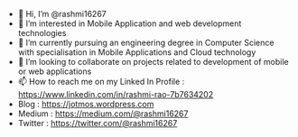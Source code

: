 - 👋 Hi, I’m @rashmi16267
- 👀 I’m interested in Mobile Application and web development technologies
- 🌱 I’m currently pursuing an engineering degree in Computer Science with specialisation in Mobile Applications and Cloud technology
- 💞️ I’m looking to collaborate on projects related to development of mobile or web applications
- 📫 How to reach me on my Linked In Profile : https://www.linkedin.com/in/rashmi-rao-7b7634202
- Blog : https://jotmos.wordpress.com
- Medium : https://medium.com/@rashmi16267
- Twitter : https://twitter.com/@rashmi16267

<!---
rashmi16267/rashmi16267 is a ✨ special ✨ repository because its `README.md` (this file) appears on your GitHub profile.
You can click the Preview link to take a look at your changes.
--->
